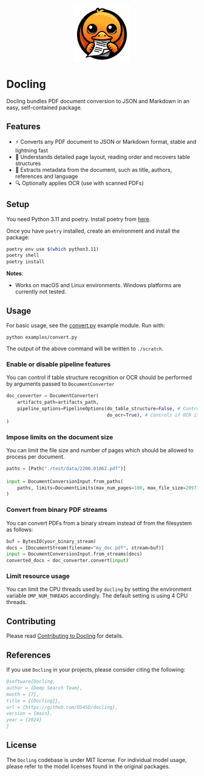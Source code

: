 <p align="center">
  <a href="https://github.com/ds4sd/docling"> <img loading="lazy" alt="Docling" src="https://github.com/DS4SD/docling/raw/main/logo.png" width="150" /> </a>
</p>

# Docling

Docling bundles PDF document conversion to JSON and Markdown in an easy, self-contained package.

## Features
* ⚡ Converts any PDF document to JSON or Markdown format, stable and lightning fast
* 📑 Understands detailed page layout, reading order and recovers table structures
* 📝 Extracts metadata from the document, such as title, authors, references and language
* 🔍 Optionally applies OCR (use with scanned PDFs)

## Setup

You need Python 3.11 and poetry. Install poetry from [here](https://python-poetry.org/docs/#installing-with-the-official-installer).

Once you have `poetry` installed, create an environment and install the package:

```bash
poetry env use $(which python3.11)
poetry shell
poetry install
```

**Notes**:
* Works on macOS and Linux environments. Windows platforms are currently not tested.


## Usage

For basic usage, see the [convert.py](https://github.com/DS4SD/docling/blob/main/examples/convert.py) example module. Run with:

```
python examples/convert.py
```
The output of the above command will be written to `./scratch`.

### Enable or disable pipeline features

You can control if table structure recognition or OCR should be performed by arguments passed to `DocumentConverter` 
```python
doc_converter = DocumentConverter(
    artifacts_path=artifacts_path,
    pipeline_options=PipelineOptions(do_table_structure=False, # Controls if table structure is recovered. 
                                     do_ocr=True), # Controls if OCR is applied (ignores programmatic content)
)
```

### Impose limits on the document size

You can limit the file size and number of pages which should be allowed to process per document.
```python
paths = [Path("./test/data/2206.01062.pdf")]

input = DocumentConversionInput.from_paths(
    paths, limits=DocumentLimits(max_num_pages=100, max_file_size=20971520)
)
```

### Convert from binary PDF streams 

You can convert PDFs from a binary stream instead of from the filesystem as follows:
```python
buf = BytesIO(your_binary_stream)
docs = [DocumentStream(filename="my_doc.pdf", stream=buf)]
input = DocumentConversionInput.from_streams(docs)
converted_docs = doc_converter.convert(input)
```
### Limit resource usage

You can limit the CPU threads used by `docling` by setting the environment variable `OMP_NUM_THREADS` accordingly. The default setting is using 4 CPU threads.


## Contributing

Please read [Contributing to Docling](https://github.com/DS4SD/docling/blob/main/CONTRIBUTING.md) for details.


## References

If you use `Docling` in your projects, please consider citing the following:

```bib
@software{Docling,
author = {Deep Search Team},
month = {7},
title = {{Docling}},
url = {https://github.com/DS4SD/docling},
version = {main},
year = {2024}
}
```

## License

The `Docling` codebase is under MIT license.
For individual model usage, please refer to the model licenses found in the original packages.

